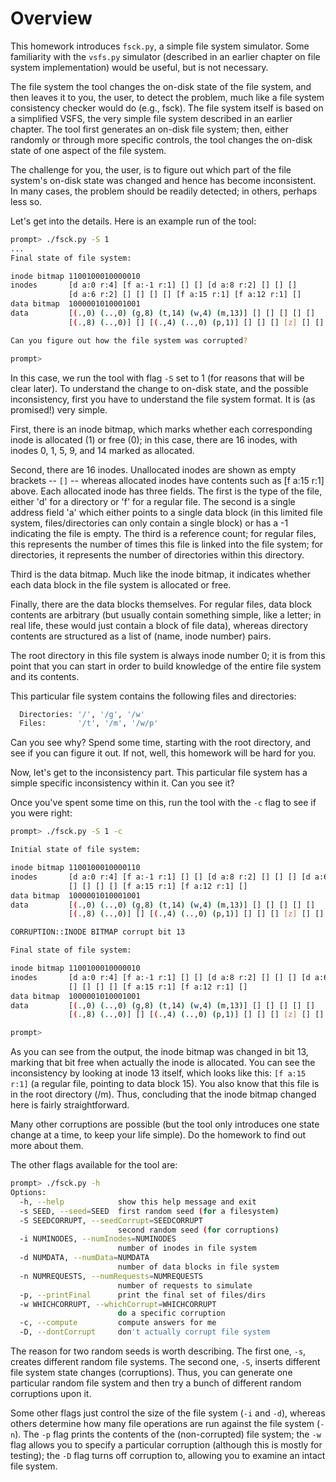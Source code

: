 # Overview

This homework introduces `fsck.py`, a simple file system simulator. Some
familiarity with the `vsfs.py` simulator (described in an earlier chapter on
file system implementation) would be useful, but is not necessary.

The file system the tool changes the on-disk state of the file system, and
then leaves it to you, the user, to detect the problem, much like a file
system consistency checker would do (e.g., fsck). The file system itself is
based on a simplified VSFS, the very simple file system described in an
earlier chapter. The tool first generates an on-disk file system; then, either
randomly or through more specific controls, the tool changes the on-disk state
of one aspect of the file system.

The challenge for you, the user, is to figure out which part of the file
system's on-disk state was changed and hence has become inconsistent. In many
cases, the problem should be readily detected; in others, perhaps less so.

Let's get into the details. Here is an example run of the tool:

```sh
prompt> ./fsck.py -S 1
...
Final state of file system:

inode bitmap 1100100010000010
inodes       [d a:0 r:4] [f a:-1 r:1] [] [] [d a:8 r:2] [] [] []
             [d a:6 r:2] [] [] [] [] [f a:15 r:1] [f a:12 r:1] []
data bitmap  1000001010001001
data         [(.,0) (..,0) (g,8) (t,14) (w,4) (m,13)] [] [] [] [] []
             [(.,8) (..,0)] [] [(.,4) (..,0) (p,1)] [] [] [] [z] [] [] [g]

Can you figure out how the file system was corrupted?

prompt>
```

In this case, we run the tool with flag `-S` set to 1 (for reasons
that will be clear later). To understand the change to on-disk state,
and the possible inconsistency, first you have to understand the file
system format. It is (as promised!) very simple.

First, there is an inode bitmap, which marks whether each corresponding inode
is allocated (1) or free (0); in this case, there are 16 inodes, with inodes
0, 1, 5, 9, and 14 marked as allocated.

Second, there are 16 inodes. Unallocated inodes are shown as empty brackets --
`[]` -- whereas allocated inodes have contents such as [f a:15 r:1] above. Each
allocated inode has three fields. The first is the type of the file, either
'd' for a directory or 'f' for a regular file. The second is a single address
field 'a' which either points to a single data block (in this limited file
system, files/directories can only contain a single block) or has a -1
indicating the file is empty. The third is a reference count; for regular
files, this represents the number of times this file is linked into the file
system; for directories, it represents the number of directories within this
directory.

Third is the data bitmap. Much like the inode bitmap, it indicates whether
each data block in the file system is allocated or free.

Finally, there are the data blocks themselves. For regular files, data block
contents are arbitrary (but usually contain something simple, like a letter;
in real life, these would just contain a block of file data), whereas
directory contents are structured as a list of (name, inode number) pairs.

The root directory in this file system is always inode number 0; it is from
this point that you can start in order to build knowledge of the entire file
system and its contents.

This particular file system contains the following files and directories:

```sh
  Directories: '/', '/g', '/w'
  Files:       '/t', '/m', '/w/p'
```

Can you see why? Spend some time, starting with the root directory, and
see if you can figure it out. If not, well, this homework will be hard for
you.

Now, let's get to the inconsistency part. This particular file system has a
simple specific inconsistency within it. Can you see it?

Once you've spent some time on this, run the tool with the `-c` flag to see if
you were right:

```sh
prompt> ./fsck.py -S 1 -c

Initial state of file system:

inode bitmap 1100100010000110
inodes       [d a:0 r:4] [f a:-1 r:1] [] [] [d a:8 r:2] [] [] [] [d a:6 r:2]
             [] [] [] [] [f a:15 r:1] [f a:12 r:1] []
data bitmap  1000001010001001
data         [(.,0) (..,0) (g,8) (t,14) (w,4) (m,13)] [] [] [] [] []
             [(.,8) (..,0)] [] [(.,4) (..,0) (p,1)] [] [] [] [z] [] [] [g]

CORRUPTION::INODE BITMAP corrupt bit 13

Final state of file system:

inode bitmap 1100100010000010
inodes       [d a:0 r:4] [f a:-1 r:1] [] [] [d a:8 r:2] [] [] [] [d a:6 r:2]
             [] [] [] [] [f a:15 r:1] [f a:12 r:1] []
data bitmap  1000001010001001
data         [(.,0) (..,0) (g,8) (t,14) (w,4) (m,13)] [] [] [] [] []
             [(.,8) (..,0)] [] [(.,4) (..,0) (p,1)] [] [] [] [z] [] [] [g]

prompt>
```

As you can see from the output, the inode bitmap was changed in bit 13,
marking that bit free when actually the inode is allocated. You can see the
inconsistency by looking at inode 13 itself, which looks like this:
`[f a:15 r:1]` (a regular file, pointing to data block 15). You also know that
this file is in the root directory (/m). Thus, concluding that the inode
bitmap changed here is fairly straightforward.

Many other corruptions are possible (but the tool only introduces one state
change at a time, to keep your life simple). Do the homework to find out
more about them.

The other flags available for the tool are:

```sh
prompt> ./fsck.py -h
Options:
  -h, --help            show this help message and exit
  -s SEED, --seed=SEED  first random seed (for a filesystem)
  -S SEEDCORRUPT, --seedCorrupt=SEEDCORRUPT
                        second random seed (for corruptions)
  -i NUMINODES, --numInodes=NUMINODES
                        number of inodes in file system
  -d NUMDATA, --numData=NUMDATA
                        number of data blocks in file system
  -n NUMREQUESTS, --numRequests=NUMREQUESTS
                        number of requests to simulate
  -p, --printFinal      print the final set of files/dirs
  -w WHICHCORRUPT, --whichCorrupt=WHICHCORRUPT
                        do a specific corruption
  -c, --compute         compute answers for me
  -D, --dontCorrupt     don't actually corrupt file system
```

The reason for two random seeds is worth describing. The first one, `-s`,
creates different random file systems. The second one, `-S`, inserts different
file system state changes (corruptions). Thus, you can generate one particular
random file system and then try a bunch of different random corruptions upon
it.

Some other flags just control the size of the file system (`-i` and `-d`), whereas
others determine how many file operations are run against the file system
(`-n`). The `-p` flag prints the contents of the (non-corrupted) file system; the
`-w` flag allows you to specify a particular corruption (although this is mostly
for testing); the `-D` flag turns off corruption to, allowing you to examine an
intact file system.
